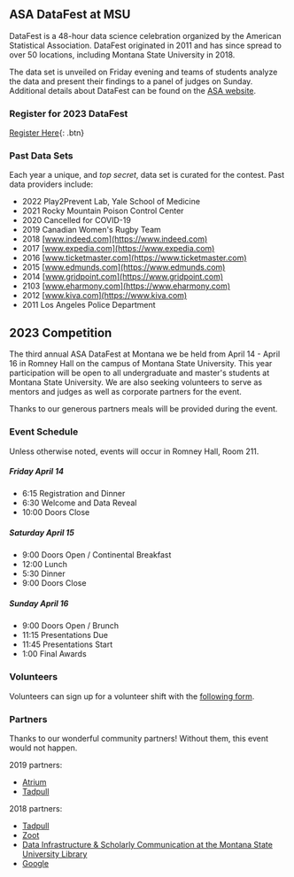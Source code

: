 ## ASA DataFest at MSU

DataFest is a 48-hour data science celebration organized by the American Statistical Association. DataFest originated in 2011 and has since spread to over 50 locations, including Montana State University in 2018. 

The data set is unveiled on Friday evening and teams of students analyze the data and present their findings to a panel of judges on Sunday. Additional details about DataFest can be found on the [ASA website](https://ww2.amstat.org/education/datafest/).


### Register for 2023 DataFest

[Register Here](https://docs.google.com/forms/d/1KIrW4J2zbBJDOXBO84rkeheKcHHlZUsZvVG9RS3BfQk/edit){: .btn}

### Past Data Sets

Each year a unique, and *top secret*, data set is curated for the contest. Past data providers include:

- 2022 Play2Prevent Lab, Yale School of Medicine
- 2021 Rocky Mountain Poison Control Center
- 2020 Cancelled for COVID-19
- 2019 Canadian Women's Rugby Team
- 2018 [www.indeed.com](https://www.indeed.com)
- 2017 [www.expedia.com](https://www.expedia.com)
- 2016 [www.ticketmaster.com](https://www.ticketmaster.com)
- 2015 [www.edmunds.com](https://www.edmunds.com)
- 2014 [www.gridpoint.com](https://www.gridpoint.com)
- 2103 [www.eharmony.com](https://www.eharmony.com)
- 2012 [www.kiva.com](https://www.kiva.com)
- 2011 Los Angeles Police Department

## 2023 Competition
The third annual ASA DataFest at Montana we be held from April 14 - April 16 in Romney Hall on the campus of Montana State University. This year participation will be open to all undergraduate and master's students at Montana State University. We are also seeking volunteers to serve as mentors and judges as well as corporate partners for the event.

Thanks to our generous partners meals will be provided during the event.


### Event Schedule
Unless otherwise noted, events will occur in Romney Hall, Room 211.

##### Friday April 14
- 6:15 Registration and Dinner
- 6:30 Welcome and Data Reveal
- 10:00 Doors Close

##### Saturday April 15
- 9:00 Doors Open / Continental Breakfast
- 12:00 Lunch
- 5:30 Dinner 
- 9:00 Doors Close

##### Sunday April 16
- 9:00 Doors Open / Brunch
- 11:15 Presentations Due 
- 11:45 Presentations Start
- 1:00 Final Awards



### Volunteers
Volunteers can sign up for a volunteer shift with the [following form](https://docs.google.com/spreadsheets/d/1Ycp4_XSsiaDE9qj07EEQa_atoHnJqGt_HkKOkvbQpnU/edit#gid=0).

### Partners

Thanks to our wonderful community partners! Without them, this event would not happen.

2019 partners:
- [Atrium](https://atrium.ai)
- [Tadpull](https://www.tadpull.com)

2018 partners:
- [Tadpull](https://www.tadpull.com)
- [Zoot](https://zootsolutions.com)
- [Data Infrastructure & Scholarly Communication at the Montana State University Library](https://www.montana.edu/disc/)
- [Google](https://www.google.com)
